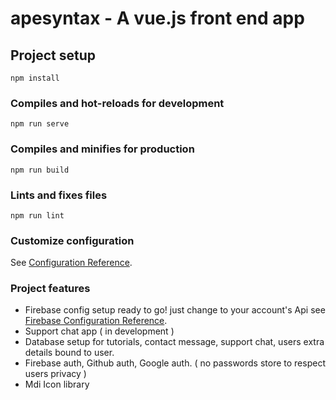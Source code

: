 # apesyntax - A vue.js front end app

## Project setup
```
npm install
```

### Compiles and hot-reloads for development
```
npm run serve
```

### Compiles and minifies for production
```
npm run build
```

### Lints and fixes files
```
npm run lint
```

### Customize configuration
See [Configuration Reference](https://cli.vuejs.org/config/).

### Project features
- Firebase config setup ready to go! just change to your account's Api
see [Firebase Configuration Reference](https://firebase.google.com/docs/web/setup?authuser=0#config-object).
- Support chat app ( in development )
- Database setup for tutorials, contact message, support chat, users extra details bound to user.
- Firebase auth, Github auth, Google auth. ( no passwords store to respect users privacy )
- Mdi Icon library
